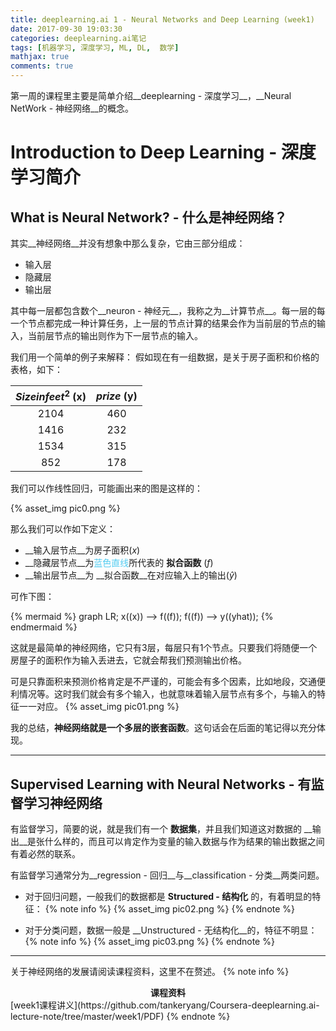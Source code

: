 ```yaml
---
title: deeplearning.ai 1 - Neural Networks and Deep Learning (week1)
date: 2017-09-30 19:03:30
categories: deeplearning.ai笔记
tags: [机器学习, 深度学习, ML, DL,  数学]
mathjax: true
comments: true
---
```


第一周的课程里主要是简单介绍__deeplearning - 深度学习__，__Neural NetWork - 神经网络__的概念。

<!--more-->

# Introduction to Deep Learning - 深度学习简介
## What is Neural Network? - 什么是神经网络？
其实__神经网络__并没有想象中那么复杂，它由三部分组成：
* 输入层
* 隐藏层
* 输出层

其中每一层都包含数个__neuron - 神经元__，我称之为__计算节点__。每一层的每一个节点都完成一种计算任务，上一层的节点计算的结果会作为当前层的节点的输入，当前层节点的输出则作为下一层节点的输入。

我们用一个简单的例子来解释：
假如现在有一组数据，是关于房子面积和价格的表格，如下：

|$Size in feet^{2}$ (x)|$prize$ (y)|
|:---:|:---:|
|2104|460|
|1416|232|
|1534|315|
|852|178|

我们可以作线性回归，可能画出来的图是这样的：

{% asset_img pic0.png %}

那么我们可以作如下定义：
* __输入层节点__为房子面积$(x)$
* __隐藏层节点__为<font color="#50ccf1">蓝色直线</font>所代表的 __拟合函数__ $(f)$
* __输出层节点__为 __拟合函数__在对应输入上的输出$(\hat{y})$

可作下图：

{% mermaid %}
graph LR;
    x((x)) --> f((f));
    f((f)) --> y((yhat));
{% endmermaid %}

这就是最简单的神经网络，它只有$3$层，每层只有$1$个节点。只要我们将随便一个房屋子的面积作为输入丢进去，它就会帮我们预测输出价格。

可是只靠面积来预测价格肯定是不严谨的，可能会有多个因素，比如地段，交通便利情况等。这时我们就会有多个输入，也就意味着输入层节点有多个，与输入的特征一一对应。
{% asset_img pic01.png %}

我的总结，__神经网络就是一个多层的嵌套函数__。这句话会在后面的笔记得以充分体现。

---

## Supervised Learning with Neural Networks - 有监督学习神经网络
有监督学习，简要的说，就是我们有一个 __数据集__，并且我们知道这对数据的 __输出__是张什么样的，而且可以肯定作为变量的输入数据与作为结果的输出数据之间有着必然的联系。

有监督学习通常分为__regression - 回归__与__classification - 分类__两类问题。
* 对于回归问题，一般我们的数据都是 __Structured - 结构化__ 的，有着明显的特征：
{% note info %}
{% asset_img pic02.png %}
{% endnote %}

* 对于分类问题，数据一般是 __Unstructured - 无结构化__的，特征不明显：
{% note info %}
{% asset_img pic03.png %}
{% endnote %}

---
关于神经网络的发展请阅读课程资料，这里不在赘述。
{% note info %}
<center><strong>课程资料</strong></center>
[week1课程讲义](https://github.com/tankeryang/Coursera-deeplearning.ai-lecture-note/tree/master/week1/PDF)
{% endnote %}